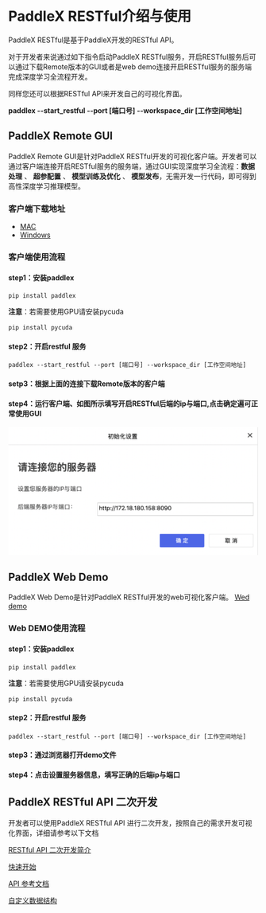 # PaddleX RESTful介绍与使用
PaddleX RESTful是基于PaddleX开发的RESTful API。  

对于开发者来说通过如下指令启动PaddleX RESTful服务，开启RESTful服务后可以通过下载Remote版本的GUI或者是web demo连接开启RESTful服务的服务端完成深度学习全流程开发。  

同样您还可以根据RESTful API来开发自己的可视化界面。  

**paddlex --start_restful --port [端口号] --workspace_dir [工作空间地址]**

## PaddleX Remote GUI
PaddleX Remote GUI是针对PaddleX RESTful开发的可视化客户端。开发者可以通过客户端连接开启RESTful服务的服务端，通过GUI实现深度学习全流程：**数据处理** 、 **超参配置** 、 **模型训练及优化** 、 **模型发布**，无需开发一行代码，即可得到高性深度学习推理模型。  
### 客户端下载地址
- [MAC](https://bj.bcebos.com/paddlex/PaddleX_Remote_GUI/mac/PaddleX_Remote_GUI.zip)
- [Windows](https://bj.bcebos.com/paddlex/PaddleX_Remote_GUI/windows/PaddleX_Remote_GUI.zip)

### 客户端使用流程

#### step1：安装paddlex  
```
pip install paddlex
```  
**注意**：若需要使用GPU请安装pycuda
```
pip install pycuda
```

#### step2：开启restful 服务
```
paddlex --start_restful --port [端口号] --workspace_dir [工作空间地址]
```

#### setp3：根据上面的连接下载Remote版本的客户端

#### step4：运行客户端、如图所示填写开启RESTful后端的ip与端口,点击确定遍可正常使用GUI
![alt](./img/gui_use.png)


## PaddleX Web Demo
PaddleX Web Demo是针对PaddleX RESTful开发的web可视化客户端。
[Wed demo](../../paddlex/restful/frontend_demo/paddlex_restful_demo.html)

### Web DEMO使用流程

#### step1：安装paddlex  
```
pip install paddlex
```  
**注意**：若需要使用GPU请安装pycuda
```
pip install pycuda
```

#### step2：开启restful 服务
```
paddlex --start_restful --port [端口号] --workspace_dir [工作空间地址]
```

#### step3：通过浏览器打开demo文件


#### step4：点击设置服务器信息，填写正确的后端ip与端口

## PaddleX RESTful API 二次开发
开发者可以使用PaddleX RESTful API 进行二次开发，按照自己的需求开发可视化界面，详细请参考以下文档  

[RESTful API 二次开发简介](./restful.md)  

[快速开始](./quick_start.md)  

[API 参考文档](./restful_api.md)  

[自定义数据结构](./data_struct.md)
